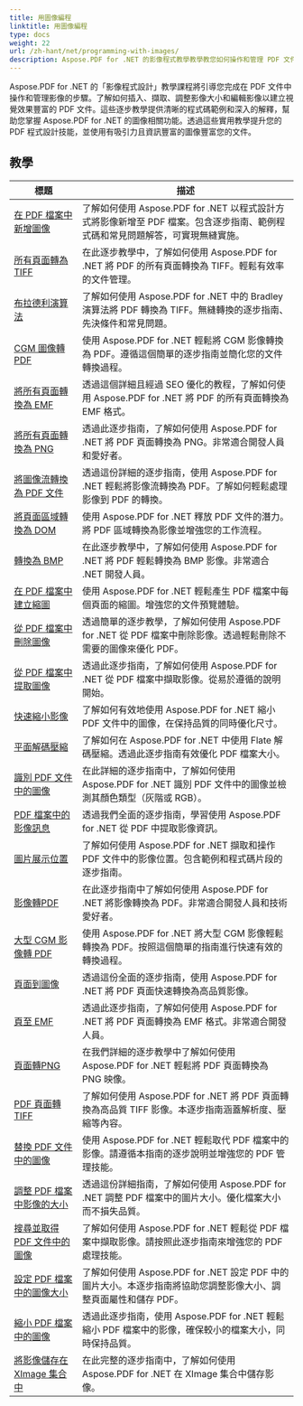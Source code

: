 ```yaml
---
title: 用圖像編程
linktitle: 用圖像編程
type: docs
weight: 22
url: /zh-hant/net/programming-with-images/
description: Aspose.PDF for .NET 的影像程式教學教學教您如何操作和管理 PDF 文件中的影像。
---
```


Aspose.PDF for .NET 的「影像程式設計」教學課程將引導您完成在 PDF 文件中操作和管理影像的步驟。了解如何插入、擷取、調整影像大小和編輯影像以建立視覺效果豐富的 PDF 文件。這些逐步教學提供清晰的程式碼範例和深入的解釋，幫助您掌握 Aspose.PDF for .NET 的圖像相關功能。透過這些實用教學提升您的 PDF 程式設計技能，並使用有吸引力且資訊豐富的圖像豐富您的文件。

## 教學
| 標題 | 描述 |
| --- | --- | 
| [在 PDF 檔案中新增圖像](./add-image/) | 了解如何使用 Aspose.PDF for .NET 以程式設計方式將影像新增至 PDF 檔案。包含逐步指南、範例程式碼和常見問題解答，可實現無縫實施。 |  
| [所有頁面轉為 TIFF](./all-pages-to-tiff/) | 在此逐步教學中，了解如何使用 Aspose.PDF for .NET 將 PDF 的所有頁面轉換為 TIFF。輕鬆有效率的文件管理。 |  
| [布拉德利演算法](./bradley-algorithm/) | 了解如何使用 Aspose.PDF for .NET 中的 Bradley 演算法將 PDF 轉換為 TIFF。無縫轉換的逐步指南、先決條件和常見問題。 |  
| [CGM 圖像轉 PDF](./cgm-image-to-pdf/) | 使用 Aspose.PDF for .NET 輕鬆將 CGM 影像轉換為 PDF。遵循這個簡單的逐步指南並簡化您的文件轉換過程。 |  
| [將所有頁面轉換為 EMF](./convert-all-pages-to-emf/) | 透過這個詳細且經過 SEO 優化的教程，了解如何使用 Aspose.PDF for .NET 將 PDF 的所有頁面轉換為 EMF 格式。 |  
| [將所有頁面轉換為 PNG](./convert-all-pages-to-png/) | 透過此逐步指南，了解如何使用 Aspose.PDF for .NET 將 PDF 頁面轉換為 PNG。非常適合開發人員和愛好者。 |  
| [將圖像流轉換為 PDF 文件](./convert-image-stream-to-pdf/) | 透過這份詳細的逐步指南，使用 Aspose.PDF for .NET 輕鬆將影像流轉換為 PDF。了解如何輕鬆處理影像到 PDF 的轉換。 |  
| [將頁面區域轉換為 DOM](./convert-page-region-to-dom/) | 使用 Aspose.PDF for .NET 釋放 PDF 文件的潛力。將 PDF 區域轉換為影像並增強您的工作流程。 |  
| [轉換為 BMP](./convert-to-bmp/) | 在此逐步教學中，了解如何使用 Aspose.PDF for .NET 將 PDF 輕鬆轉換為 BMP 影像。非常適合 .NET 開發人員。 |  
| [在 PDF 檔案中建立縮圖](./create-thumbnail-images/) | 使用 Aspose.PDF for .NET 輕鬆產生 PDF 檔案中每個頁面的縮圖。增強您的文件預覽體驗。 |  
| [從 PDF 檔案中刪除圖像](./delete-images/) | 透過簡單的逐步教學，了解如何使用 Aspose.PDF for .NET 從 PDF 檔案中刪除影像。透過輕鬆刪除不需要的圖像來優化 PDF。 |  
| [從 PDF 檔案中提取圖像](./extract-images/) | 透過此逐步指南，了解如何使用 Aspose.PDF for .NET 從 PDF 檔案中擷取影像。從易於遵循的說明開始。 |  
| [快速縮小影像](./fast-shrink-images/) | 了解如何有效地使用 Aspose.PDF for .NET 縮小 PDF 文件中的圖像，在保持品質的同時優化尺寸。 |  
| [平面解碼壓縮](./flate-decode-compression/) | 了解如何在 Aspose.PDF for .NET 中使用 Flate 解碼壓縮。透過此逐步指南有效優化 PDF 檔案大小。 |  
| [識別 PDF 文件中的圖像](./identify-images/) | 在此詳細的逐步指南中，了解如何使用 Aspose.PDF for .NET 識別 PDF 文件中的圖像並檢測其顏色類型（灰階或 RGB）。 |  
| [PDF 檔案中的影像訊息](./image-information/) | 透過我們全面的逐步指南，學習使用 Aspose.PDF for .NET 從 PDF 中提取影像資訊。 |  
| [圖片展示位置](./image-placements/) | 了解如何使用 Aspose.PDF for .NET 擷取和操作 PDF 文件中的影像位置。包含範例和程式碼片段的逐步指南。 |  
| [影像轉PDF](./image-to-pdf/) | 在此逐步指南中了解如何使用 Aspose.PDF for .NET 將影像轉換為 PDF。非常適合開發人員和技術愛好者。 |  
| [大型 CGM 影像轉 PDF](./large-cgm-image-to-pdf/) | 使用 Aspose.PDF for .NET 將大型 CGM 影像輕鬆轉換為 PDF。按照這個簡單的指南進行快速有效的轉換過程。 |  
| [頁面到圖像](./pages-to-images/) | 透過這份全面的逐步指南，使用 Aspose.PDF for .NET 將 PDF 頁面快速轉換為高品質影像。 |  
| [頁至 EMF](./page-to-emf/) | 透過此逐步指南，了解如何使用 Aspose.PDF for .NET 將 PDF 頁面轉換為 EMF 格式。非常適合開發人員。 |  
| [頁面轉PNG](./page-to-png/) | 在我們詳細的逐步教學中了解如何使用 Aspose.PDF for .NET 輕鬆將 PDF 頁面轉換為 PNG 映像。 |  
| [PDF 頁面轉 TIFF](./page-to-tiff/) | 了解如何使用 Aspose.PDF for .NET 將 PDF 頁面轉換為高品質 TIFF 影像。本逐步指南涵蓋解析度、壓縮等內容。 |  
| [替換 PDF 文件中的圖像](./replace-image/) | 使用 Aspose.PDF for .NET 輕鬆取代 PDF 檔案中的影像。請遵循本指南的逐步說明並增強您的 PDF 管理技能。 |  
| [調整 PDF 檔案中影像的大小](./resize-images/) | 透過這份詳細指南，了解如何使用 Aspose.PDF for .NET 調整 PDF 檔案中的圖片大小。優化檔案大小而不損失品質。 |  
| [搜尋並取得 PDF 文件中的圖像](./search-and-get-images/) | 了解如何使用 Aspose.PDF for .NET 輕鬆從 PDF 檔案中擷取影像。請按照此逐步指南來增強您的 PDF 處理技能。 |  
| [設定 PDF 檔案中的圖像大小](./set-image-size/) | 了解如何使用 Aspose.PDF for .NET 設定 PDF 中的圖片大小。本逐步指南將協助您調整影像大小、調整頁面屬性和儲存 PDF。 |  
| [縮小 PDF 檔案中的圖像](./shrink-images/) | 透過此逐步指南，使用 Aspose.PDF for .NET 輕鬆縮小 PDF 檔案中的影像，確保較小的檔案大小，同時保持品質。 |  
| [將影像儲存在 XImage 集合中](./store-image-in-ximage-collection/) |  在此完整的逐步指南中，了解如何使用 Aspose.PDF for .NET 在 XImage 集合中儲存影像。 |  